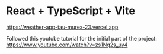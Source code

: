 # React + TypeScript + Vite

https://weather-app-tau-murex-23.vercel.app

Followed this youtube tutorial for the initial part of the project: https://www.youtube.com/watch?v=zs1Nq2s_uy4
